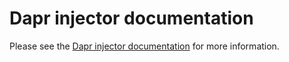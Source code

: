 # Dapr injector documentation

Please see the [Dapr injector documentation](https://docs.dapr.io/concepts/dapr-services/sidecar-injector/) for more information.